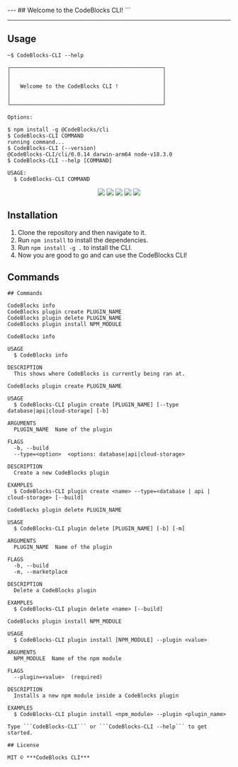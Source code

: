 

 <br>
---
## Welcome to the CodeBlocks CLI!
```

---

## Usage

```
~$ CodeBlocks-CLI --help

┌────────────────────────────────────────────────┐
│                                                │
│                                                │
│   Welcome to the CodeBlocks CLI !              │
│                                                │
│                                                │
└────────────────────────────────────────────────┘

Options:

$ npm install -g @CodeBlocks/cli
$ CodeBlocks-CLI COMMAND
running command...
$ CodeBlocks-CLI (--version)
@CodeBlocks-CLI/cli/0.0.14 darwin-arm64 node-v18.3.0
$ CodeBlocks-CLI --help [COMMAND]

USAGE:
  $ CodeBlocks-CLI COMMAND
```
<p align="center">
   <img  src="https://img.shields.io/badge/license-MIT-green">
 <img  src="https://img.shields.io/badge/build-passing-brightgreen">
   <img  src="https://img.shields.io/badge/version-1.0.0-orange">
   <img  src="https://img.shields.io/badge/npm-v6.14.8-blue">
  <img  src="https://img.shields.io/badge/node-v12.18.2-yellow">
 </p>


## Installation

1. Clone the repository and then navigate to it.
2. Run ```npm install``` to install the dependencies.
3. Run ```npm install -g .``` to install the CLI.
4. Now you are good to go and can use the CodeBlocks CLI!<br>

## Commands
```
## Commands

CodeBlocks info
CodeBlocks plugin create PLUGIN_NAME
CodeBlocks plugin delete PLUGIN_NAME
CodeBlocks plugin install NPM_MODULE
```
```
CodeBlocks info

USAGE
  $ CodeBlocks info

DESCRIPTION
  This shows where CodeBlocks is currently being ran at.
```
```
CodeBlocks plugin create PLUGIN_NAME

USAGE
  $ CodeBlocks-CLI plugin create [PLUGIN_NAME] [--type database|api|cloud-storage] [-b]

ARGUMENTS
  PLUGIN_NAME  Name of the plugin

FLAGS
  -b, --build
  --type=<option>  <options: database|api|cloud-storage>

DESCRIPTION
  Create a new CodeBlocks plugin

EXAMPLES
  $ CodeBlocks-CLI plugin create <name> --type=<database | api | cloud-storage> [--build]
```
```
CodeBlocks plugin delete PLUGIN_NAME

USAGE
  $ CodeBlocks-CLI plugin delete [PLUGIN_NAME] [-b] [-m]

ARGUMENTS
  PLUGIN_NAME  Name of the plugin

FLAGS
  -b, --build
  -m, --marketplace

DESCRIPTION
  Delete a CodeBlocks plugin

EXAMPLES
  $ CodeBlocks-CLI plugin delete <name> [--build]
```
```
CodeBlocks plugin install NPM_MODULE

USAGE
  $ CodeBlocks-CLI plugin install [NPM_MODULE] --plugin <value>

ARGUMENTS
  NPM_MODULE  Name of the npm module

FLAGS
  --plugin=<value>  (required)

DESCRIPTION
  Installs a new npm module inside a CodeBlocks plugin

EXAMPLES
  $ CodeBlocks-CLI plugin install <npm_module> --plugin <plugin_name>
```



```
Type ```CodeBlocks-CLI``` or ```CodeBlocks-CLI --help``` to get started.

## License

MIT © ***CodeBlocks CLI***
